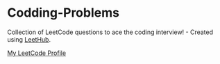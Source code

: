 # Codding-Problems
Collection of LeetCode questions to ace the coding interview! - Created using [LeetHub](https://github.com/QasimWani/LeetHub).

[My LeetCode Profile](leetcode.com/muhammaadsaad/)
